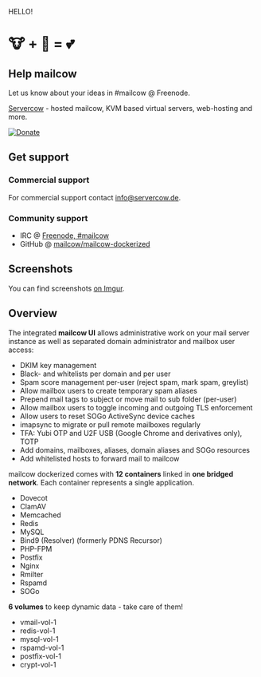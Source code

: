 HELLO!

# 🐮 + 🐋 = 💕

## Help mailcow

Let us know about your ideas in #mailcow @ Freenode.

[Servercow](https://www.servercow.de) - hosted mailcow, KVM based virtual servers, web-hosting and more.

[![Donate](https://img.shields.io/badge/Donate-PayPal-green.svg)](https://www.paypal.com/cgi-bin/webscr?cmd=_s-xclick&hosted_button_id=JWBSYHF4SMC68)

## Get support

### Commercial support

For commercial support contact [info@servercow.de](mailto:info@servercow.de).

### Community support

- IRC @ [Freenode, #mailcow](irc://irc.freenode.org:6667/mailcow)
- GitHub @ [mailcow/mailcow-dockerized](https://github.com/mailcow/mailcow-dockerized)

## Screenshots

You can find screenshots [on Imgur](http://imgur.com/a/oewYt).

## Overview

The integrated **mailcow UI** allows administrative work on your mail server instance as well as separated domain administrator and mailbox user access:

- DKIM key management
- Black- and whitelists per domain and per user
- Spam score management per-user (reject spam, mark spam, greylist)
- Allow mailbox users to create temporary spam aliases
- Prepend mail tags to subject or move mail to sub folder (per-user)
- Allow mailbox users to toggle incoming and outgoing TLS enforcement
- Allow users to reset SOGo ActiveSync device caches
- imapsync to migrate or pull remote mailboxes regularly
- TFA: Yubi OTP and U2F USB (Google Chrome and derivatives only), TOTP
- Add domains, mailboxes, aliases, domain aliases and SOGo resources
- Add whitelisted hosts to forward mail to mailcow

mailcow dockerized comes with **12 containers** linked in **one bridged network**.
Each container represents a single application.

- Dovecot
- ClamAV
- Memcached
- Redis
- MySQL
- Bind9 (Resolver) (formerly PDNS Recursor)
- PHP-FPM
- Postfix
- Nginx
- Rmilter
- Rspamd
- SOGo

**6 volumes** to keep dynamic data - take care of them!

- vmail-vol-1
- redis-vol-1
- mysql-vol-1
- rspamd-vol-1
- postfix-vol-1
- crypt-vol-1
